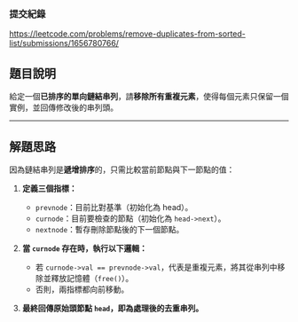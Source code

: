 ### 提交紀錄  
https://leetcode.com/problems/remove-duplicates-from-sorted-list/submissions/1656780766/

## 題目說明  

給定一個**已排序的單向鏈結串列**，請**移除所有重複元素**，使得每個元素只保留一個實例，並回傳修改後的串列頭。

---

## 解題思路  

因為鏈結串列是**遞增排序**的，只需比較當前節點與下一節點的值：

1. **定義三個指標：**  
   - `prevnode`：目前比對基準（初始化為 head）。
   - `curnode`：目前要檢查的節點（初始化為 `head->next`）。
   - `nextnode`：暫存刪除節點後的下一個節點。

2. **當 `curnode` 存在時，執行以下邏輯：**
   - 若 `curnode->val == prevnode->val`，代表是重複元素，將其從串列中移除並釋放記憶體（`free()`）。
   - 否則，兩指標都向前移動。

3. **最終回傳原始頭節點 `head`，即為處理後的去重串列。**
